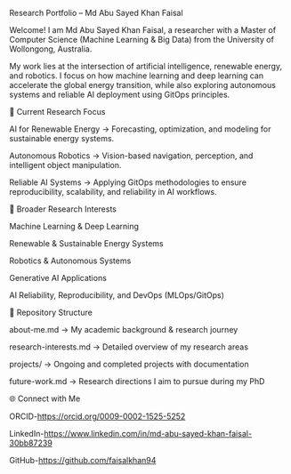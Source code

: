 Research Portfolio – Md Abu Sayed Khan Faisal

Welcome! I am Md Abu Sayed Khan Faisal, a researcher with a Master of Computer Science (Machine Learning & Big Data) from the University of Wollongong, Australia.

My work lies at the intersection of artificial intelligence, renewable energy, and robotics. I focus on how machine learning and deep learning can accelerate the global energy transition, while also exploring autonomous systems and reliable AI deployment using GitOps principles.

🔬 Current Research Focus

AI for Renewable Energy → Forecasting, optimization, and modeling for sustainable energy systems.

Autonomous Robotics → Vision-based navigation, perception, and intelligent object manipulation.

Reliable AI Systems → Applying GitOps methodologies to ensure reproducibility, scalability, and reliability in AI workflows.

📖 Broader Research Interests

Machine Learning & Deep Learning

Renewable & Sustainable Energy Systems

Robotics & Autonomous Systems

Generative AI Applications

AI Reliability, Reproducibility, and DevOps (MLOps/GitOps)

📂 Repository Structure

about-me.md → My academic background & research journey

research-interests.md → Detailed overview of my research areas

projects/ → Ongoing and completed projects with documentation

future-work.md → Research directions I aim to pursue during my PhD

🌐 Connect with Me

ORCID-https://orcid.org/0009-0002-1525-5252

LinkedIn-https://www.linkedin.com/in/md-abu-sayed-khan-faisal-30bb87239 

GitHub-https://github.com/faisalkhan94

